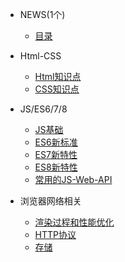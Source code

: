 * NEWS(1个)<span class="new"></span>
  * [目录](home.md) 
  
* Html-CSS

  * [Html知识点](htmlcss/html1.md)
  * [CSS知识点](htmlcss/css1.md)

* JS/ES6/7/8

  * [JS基础](javascript/js-1.md)
  * [ES6新标准 ](javascript/js-2.md)
  * [ES7新特性](javascript/js-3.md)
  * [ES8新特性](javascript/js-4.md)
  * [常用的JS-Web-API](javascript/js-5.md)

* 浏览器网络相关

  * [渲染过程和性能优化](net/net-1.md)
  * [HTTP协议](net/net-2.md)
  * [存储](net/net-3.md)


